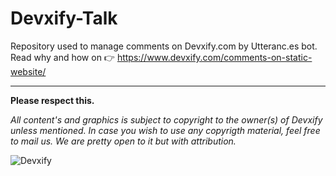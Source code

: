# Devxify-Talk
Repository used to manage comments on Devxify.com by Utteranc.es bot. Read why and how on 👉 https://www.devxify.com/comments-on-static-website/
<hr>

**Please respect this.**

_All content's and graphics is subject to copyright to the owner(s) of Devxify unless mentioned._
_In case you wish to use any copyrigth material, feel free to mail us. We are pretty open to it but with attribution._

![Devxify](https://devstorage.b-cdn.net/devxify.png)
